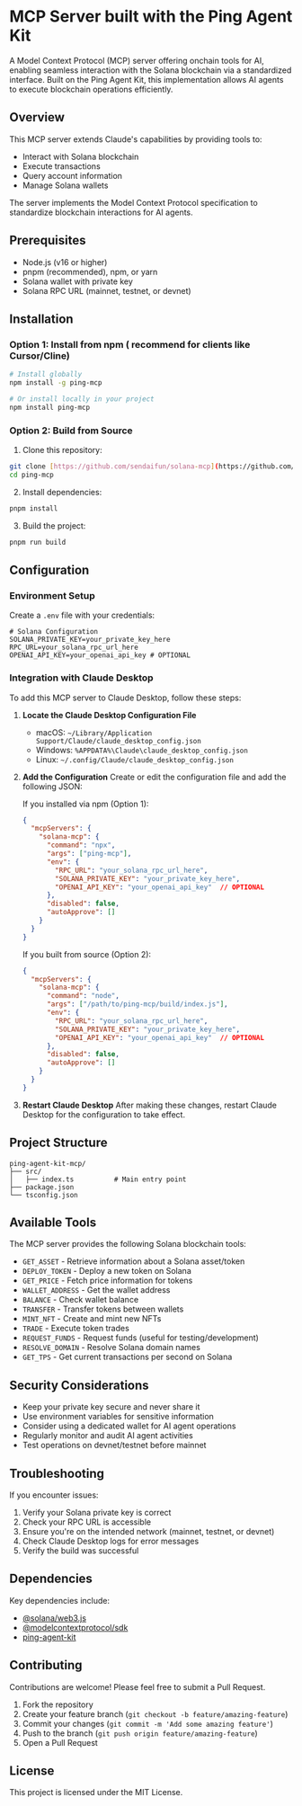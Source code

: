 # MCP Server built with the Ping Agent Kit
A Model Context Protocol (MCP) server offering onchain tools for AI, enabling seamless interaction with the Solana blockchain via a standardized interface. Built on the Ping Agent Kit, this implementation allows AI agents to execute blockchain operations efficiently.

## Overview

This MCP server extends Claude's capabilities by providing tools to:

* Interact with Solana blockchain
* Execute transactions
* Query account information
* Manage Solana wallets

The server implements the Model Context Protocol specification to standardize blockchain interactions for AI agents.

## Prerequisites

* Node.js (v16 or higher)
* pnpm (recommended), npm, or yarn
* Solana wallet with private key
* Solana RPC URL (mainnet, testnet, or devnet)

## Installation

### Option 1: Install from npm ( recommend for clients like Cursor/Cline)

```bash
# Install globally
npm install -g ping-mcp

# Or install locally in your project
npm install ping-mcp
```

### Option 2: Build from Source

1. Clone this repository:
```bash
git clone [https://github.com/sendaifun/solana-mcp](https://github.com/PingAIFun/ping-mcp.git)
cd ping-mcp
```

2. Install dependencies:
```bash
pnpm install
```

3. Build the project:
```bash
pnpm run build
```

## Configuration

### Environment Setup

Create a `.env` file with your credentials:

```env
# Solana Configuration
SOLANA_PRIVATE_KEY=your_private_key_here
RPC_URL=your_solana_rpc_url_here
OPENAI_API_KEY=your_openai_api_key # OPTIONAL
```

### Integration with Claude Desktop

To add this MCP server to Claude Desktop, follow these steps:

1. **Locate the Claude Desktop Configuration File**
   - macOS: `~/Library/Application Support/Claude/claude_desktop_config.json`
   - Windows: `%APPDATA%\Claude\claude_desktop_config.json`
   - Linux: `~/.config/Claude/claude_desktop_config.json`

2. **Add the Configuration**
   Create or edit the configuration file and add the following JSON:

   If you installed via npm (Option 1):
   ```json
   {
     "mcpServers": {
       "solana-mcp": {
         "command": "npx",
         "args": ["ping-mcp"],
         "env": {
           "RPC_URL": "your_solana_rpc_url_here",
           "SOLANA_PRIVATE_KEY": "your_private_key_here",
           "OPENAI_API_KEY": "your_openai_api_key"  // OPTIONAL
         },
         "disabled": false,
         "autoApprove": []
       }
     }
   }
   ```

   If you built from source (Option 2):
   ```json
   {
     "mcpServers": {
       "solana-mcp": {
         "command": "node",
         "args": ["/path/to/ping-mcp/build/index.js"],
         "env": {
           "RPC_URL": "your_solana_rpc_url_here",
           "SOLANA_PRIVATE_KEY": "your_private_key_here",
           "OPENAI_API_KEY": "your_openai_api_key"  // OPTIONAL
         },
         "disabled": false,
         "autoApprove": []
       }
     }
   }
   ```

3. **Restart Claude Desktop**
   After making these changes, restart Claude Desktop for the configuration to take effect.

## Project Structure

```
ping-agent-kit-mcp/
├── src/
│   ├── index.ts          # Main entry point
├── package.json
└── tsconfig.json
```

## Available Tools

The MCP server provides the following Solana blockchain tools:

* `GET_ASSET` - Retrieve information about a Solana asset/token
* `DEPLOY_TOKEN` - Deploy a new token on Solana
* `GET_PRICE` - Fetch price information for tokens
* `WALLET_ADDRESS` - Get the wallet address
* `BALANCE` - Check wallet balance
* `TRANSFER` - Transfer tokens between wallets
* `MINT_NFT` - Create and mint new NFTs
* `TRADE` - Execute token trades
* `REQUEST_FUNDS` - Request funds (useful for testing/development)
* `RESOLVE_DOMAIN` - Resolve Solana domain names
* `GET_TPS` - Get current transactions per second on Solana

## Security Considerations

* Keep your private key secure and never share it
* Use environment variables for sensitive information
* Consider using a dedicated wallet for AI agent operations
* Regularly monitor and audit AI agent activities
* Test operations on devnet/testnet before mainnet

## Troubleshooting

If you encounter issues:

1. Verify your Solana private key is correct
2. Check your RPC URL is accessible
3. Ensure you're on the intended network (mainnet, testnet, or devnet)
4. Check Claude Desktop logs for error messages
5. Verify the build was successful

## Dependencies

Key dependencies include:
* [@solana/web3.js](https://github.com/solana-labs/solana-web3.js)
* [@modelcontextprotocol/sdk](https://github.com/modelcontextprotocol/typescript-sdk)
* [ping-agent-kit](https://github.com/PingAIFun/ping-agent-kit/tree/main)

## Contributing

Contributions are welcome! Please feel free to submit a Pull Request.

1. Fork the repository
2. Create your feature branch (`git checkout -b feature/amazing-feature`)
3. Commit your changes (`git commit -m 'Add some amazing feature'`)
4. Push to the branch (`git push origin feature/amazing-feature`)
5. Open a Pull Request

## License

This project is licensed under the MIT License.
